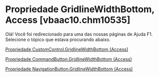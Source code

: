 
# Propriedade GridlineWidthBottom, Access [vbaac10.chm10535]

Olá! Você foi redirecionado para uma das nossas páginas de Ajuda F1. Selecione o tópico que estava procurando abaixo.

[Propriedade CustomControl.GridlineWidthBottom (Access)](http://msdn.microsoft.com/library/b40d8316-64c5-7039-bd72-27faf3ab4caa%28Office.15%29.aspx)

[Propriedade CommandButton.GridlineWidthBottom (Access)](http://msdn.microsoft.com/library/693e49bf-fd74-b00f-0663-54f577179d3a%28Office.15%29.aspx)

[Propriedade NavigationButton.GridlineWidthBottom (Access)](http://msdn.microsoft.com/library/ba3c1daa-63bc-666b-d170-8747b2b4a37e%28Office.15%29.aspx)

